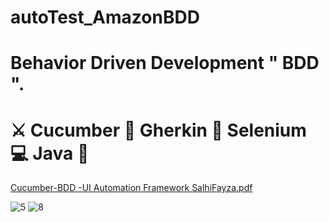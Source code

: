 # autoTest_AmazonBDD
# Behavior Driven Development " BDD ".
# ⚔️ Cucumber 🐛 Gherkin 👾 Selenium 💻 Java 🐞

[Cucumber-BDD -UI Automation Framework SalhiFayza.pdf](https://github.com/SalhiFayza/autoTest_AmazonBDD/files/12660730/Cucumber-BDD.-UI.Automation.Framework.SalhiFayza.pdf)

![5](https://github.com/SalhiFayza/autoTest_AmazonBDD/assets/60444937/dc69093b-393f-4c08-ba8e-5f467d4626bb)
![8](https://github.com/SalhiFayza/autoTest_AmazonBDD/assets/60444937/af668119-6ebe-45eb-bb6a-d3bc87bd977f)

